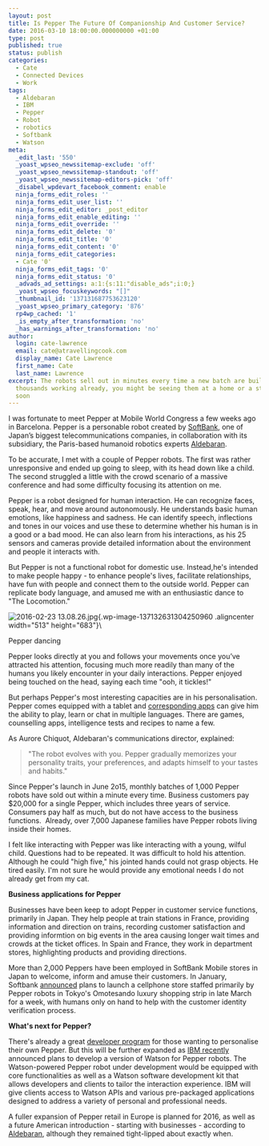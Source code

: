 ```yaml
---
layout: post
title: Is Pepper The Future Of Companionship And Customer Service?
date: 2016-03-10 18:00:00.000000000 +01:00
type: post
published: true
status: publish
categories:
  - Cate
  - Connected Devices
  - Work
tags:
  - Aldebaran
  - IBM
  - Pepper
  - Robot
  - robotics
  - Softbank
  - Watson
meta:
  _edit_last: '550'
  _yoast_wpseo_newssitemap-exclude: 'off'
  _yoast_wpseo_newssitemap-standout: 'off'
  _yoast_wpseo_newssitemap-editors-pick: 'off'
  _disabel_wpdevart_facebook_comment: enable
  ninja_forms_edit_roles: ''
  ninja_forms_edit_user_list: ''
  ninja_forms_edit_editor: _post_editor
  ninja_forms_edit_enable_editing: ''
  ninja_forms_edit_override: ''
  ninja_forms_edit_delete: '0'
  ninja_forms_edit_title: '0'
  ninja_forms_edit_content: '0'
  ninja_forms_edit_categories:
  - Cate '0'
  ninja_forms_edit_tags: '0'
  ninja_forms_edit_status: '0'
  _advads_ad_settings: a:1:{s:11:"disable_ads";i:0;}
  _yoast_wpseo_focuskeywords: "[]"
  _thumbnail_id: '137131687753623120'
  _yoast_wpseo_primary_category: '876'
  rp4wp_cached: '1'
  _is_empty_after_transformation: 'no'
  _has_warnings_after_transformation: 'no'
author:
  login: cate-lawrence
  email: cate@atravellingcook.com
  display_name: Cate Lawrence
  first_name: Cate
  last_name: Lawrence
excerpt: The robots sell out in minutes every time a new batch are built, and with
  thousands working already, you might be seeing them at a home or a store near you
  soon
---
```

I was fortunate to meet Pepper at Mobile World Congress a few weeks ago
in Barcelona. Pepper is a personable robot created
by [SoftBank](http://www.softbank.jp/), one of Japan’s biggest
telecommunications companies, in collaboration with its subsidiary, the
Paris-based humanoid robotics experts
[Aldebaran](https://www.aldebaran.com/en).

To be accurate, I met with a couple of Pepper robots. The first was
rather unresponsive and ended up going to sleep, with its head down like
a child. The second struggled a little with the crowd scenario of a
massive conference and had some difficulty focusing its attention on me.

Pepper is a robot designed for human interaction. He can recognize
faces, speak, hear, and move around autonomously. He understands basic
human emotions, like happiness and sadness. He can identify speech,
inflections and tones in our voices and use these to determine whether
his human is in a good or a bad mood. He can also learn from his
interactions, as his 25 sensors and cameras provide detailed information
about the environment and people it interacts with.

But Pepper is not a functional robot for domestic use. Instead,he's
intended to make people happy - to enhance people's lives, facilitate
relationships, have fun with people and connect them to the outside
world. Pepper can replicate body language, and amused me with an
enthusiastic dance to "The Locomotion."

![2016-02-23
13.08.26.jpg](rw-import/MTM3MTMyNjI5MTU2NzAxNzc5-225x300.jpg){.wp-image-137132631304250960
.aligncenter width="513" height="683"}\

Pepper dancing

Pepper looks directly at you and follows your movements once you’ve
attracted his attention, focusing much more readily than many of the
humans you likely encounter in your daily interactions. Pepper enjoyed
being touched on the head, saying each time "ooh, it tickles!"

But perhaps Pepper's most interesting capacities are in his
personalisation. Pepper comes equipped with a tablet and [corresponding
apps](https://store.aldebaran.com/) can give him the ability to play,
learn or chat in multiple languages. There are games, counselling apps,
intelligence tests and recipes to name a few.

As Aurore Chiquot, Aldebaran's communications director, explained:

> "The robot evolves with you. Pepper gradually memorizes your
> personality traits, your preferences, and adapts himself to your
> tastes and habits."

Since Pepper's launch in June 2o15, monthly batches of 1,000 Pepper
robots have sold out within a minute every time. Business customers pay
\$20,000 for a single Pepper, which includes three years of service.
Consumers pay half as much, but do not have access to the business
functions.  Already, over 7,000 Japanese families have Pepper robots
living inside their homes.

I felt like interacting with Pepper was like interacting with a young,
wilful child. Questions had to be repeated. It was difficult to hold his
attention. Although he could "high five," his jointed hands could not
grasp objects. He tired easily. I'm not sure he would provide any
emotional needs I do not already get from my cat.

**Business applications for Pepper**

Businesses have been keep to adopt Pepper in customer service functions,
primarily in Japan. They help people at train stations in France,
providing information and direction on trains, recording customer
satisfaction and providing informtion on big events in the area causing
longer wait times and crowds at the ticket offices. In Spain and France,
they work in department stores, highlighting products and providing
directions.

More than 2,000 Peppers have been employed in SoftBank Mobile stores in
Japan to welcome, inform and amuse their customers. In January,
Softbank [announced](http://dime.jp/genre/237257/1/) plans to launch a
cellphone store staffed primarily by Pepper robots in Tokyo's Omotesando
luxury shopping strip in late March for a week, with humans only on hand
to help with the customer identity verification process.

**What's next for Pepper?**

There's already a great [developer
program](https://community.aldebaran.com/en/developerprogram#section2)
for those wanting to personalise their own Pepper. But this will be
further expanded as [IBM
recently](https://www-03.ibm.com/press/us/en/pressrelease/48763.wss)
announced plans to develop a version of Watson for Pepper robots. The
Watson-powered Pepper robot under development would be equipped with
core functionalities as well as a Watson software development kit that
allows developers and clients to tailor the interaction experience. IBM
will give clients access to Watson APIs and various pre-packaged
applications designed to address a variety of personal and professional
needs.

A fuller expansion of Pepper retail in Europe is planned for 2016, as
well as a future American introduction - starting with businesses -
according to [Aldebaran](https://www.aldebaran.com/en), although they
remained tight-lipped about exactly when.
